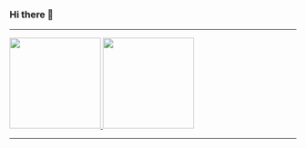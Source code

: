 ### Hi there 👋
---

<a href="https://github.com/isBibong">
  <img height="160em" src="https://github-readme-stats.vercel.app/api?username=isBibong&theme=buefy&show_icons=true" />
  <img height="160em" src="https://github-readme-stats.vercel.app/api/top-langs/?username=isBibong&theme=buefy&layout=compact" />
</a>

---
